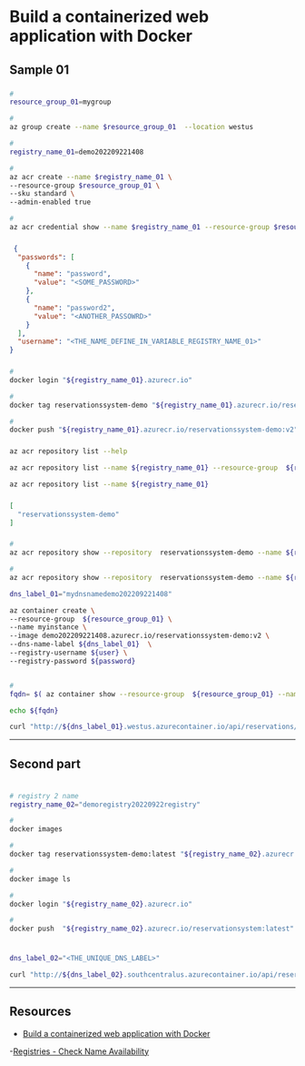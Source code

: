 # Build a containerized web application with Docker


## Sample 01

###
```bash
#
resource_group_01=mygroup

#
az group create --name $resource_group_01  --location westus

#
registry_name_01=demo202209221408

#
az acr create --name $registry_name_01 \
--resource-group $resource_group_01 \
--sku standard \
--admin-enabled true

#
az acr credential show --name $registry_name_01 --resource-group $resource_group_01
```

### 
```json
 {
  "passwords": [
    {
      "name": "password",
      "value": "<SOME_PASSWORD>"
    },
    {
      "name": "password2",
      "value": "<ANOTHER_PASSOWRD>"
    }
  ],
  "username": "<THE_NAME_DEFINE_IN_VARIABLE_REGISTRY_NAME_01>"
}
```

###
```bash
#
docker login "${registry_name_01}.azurecr.io"

#
docker tag reservationssystem-demo "${registry_name_01}.azurecr.io/reservationssystem-demo:v2"

#
docker push "${registry_name_01}.azurecr.io/reservationssystem-demo:v2"
```

###
```bash
az acr repository list --help

az acr repository list --name ${registry_name_01} --resource-group  ${resource_group_01}

az acr repository list --name ${registry_name_01} 

```

###
```json
[
  "reservationssystem-demo"
]
```

###
```bash
#
az acr repository show --repository  reservationssystem-demo --name ${registry_name_01} --resource-group  ${resource_group_01}

#
az acr repository show --repository  reservationssystem-demo --name ${registry_name_01}
```

```bash
dns_label_01="mydnsnamedemo202209221408"

az container create \
--resource-group  ${resource_group_01} \
--name myinstance \
--image demo202209221408.azurecr.io/reservationssystem-demo:v2 \
--dns-name-label ${dns_label_01}  \
--registry-username ${user} \
--registry-password ${password} 


#
fqdn= $( az container show --resource-group  ${resource_group_01} --name myinstance --query ipAddress.fqdn )

echo ${fqdn}

```

```bash
curl "http://${dns_label_01}.westus.azurecontainer.io/api/reservations/20"
```

---

## Second part

###
```bash

# registry 2 name
registry_name_02="demoregistry20220922registry"

#
docker images

#
docker tag reservationssystem-demo:latest "${registry_name_02}.azurecr.io/reservationsystem:latest"

#
docker image ls

#
docker login "${registry_name_02}.azurecr.io"

#
docker push  "${registry_name_02}.azurecr.io/reservationsystem:latest"

```

###
```bash

dns_label_02="<THE_UNIQUE_DNS_LABEL>"

curl "http://${dns_label_02}.southcentralus.azurecontainer.io/api/reservations/20"
```


---

## Resources

- [Build a containerized web application with Docker](https://learn.microsoft.com/en-us/training/modules/intro-to-containers/?WT.mc_id=cloudskillschallenge_be5bc0a2-a274-4f0e-8e0f-5e7de6c045f0)

-[Registries - Check Name Availability](https://learn.microsoft.com/en-us/rest/api/containerregistry/registries/check-name-availability?tabs=HTTP#code-try-0)